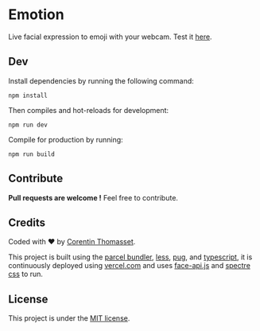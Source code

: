 # Emotion
Live facial expression to emoji with your webcam. Test it [here]().

## Dev
Install dependencies by running the following command:
```shell
npm install
```

Then compiles and hot-reloads for development:
```shell
npm run dev
```

Compile for production by running:
```shell
npm run build
```

## Contribute
**Pull requests are welcome !** Feel free to contribute.

## Credits
Coded with ❤️ by [Corentin Thomasset](https://twitter.com/cthmsst).

This project is built using the [parcel bundler](https://github.com/parcel-bundler/parcel), 
[less](https://github.com/less/less.js), [pug](https://github.com/pugjs/pug), and 
[typescript](https://github.com/microsoft/TypeScript), it is continuously deployed using 
[vercel.com](https://vercel.com) and uses [face-api.js](https://github.com/justadudewhohacks/face-api.js) and 
[spectre css](https://github.com/picturepan2/spectre) to run.

## License
This project is under the [MIT license](LICENSE).

